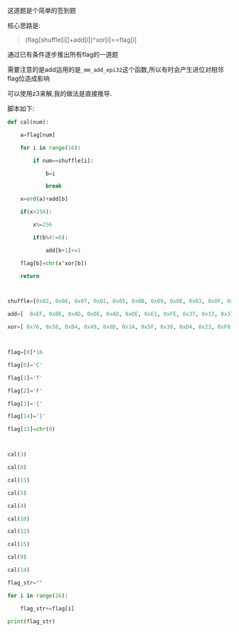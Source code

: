 这道题是个简单的签到题

核心思路是:

> (flag[shuffle[i]]+add[i])^xor[i]==flag[i]

通过已有条件逐步推出所有flag的一道题

需要注意的是add运用的是`_mm_add_epi32`这个函数,所以有时会产生进位对相邻flag位造成影响



可以使用z3来解,我的做法是直接推导.

脚本如下:

```python
def cal(num):

​    a=flag[num]

​    for i in range(16):

​        if num==shuffle[i]:

​            b=i 

​            break

​    x=ord(a)+add[b]

​    if(x>256):

​        x%=256

​        if(b%4!=0):

​            add[b+1]+=1

​    flag[b]=chr(x^xor[b])

​    return 



shuffle=[0x02, 0x06, 0x07, 0x01, 0x05, 0x0B, 0x09, 0x0E, 0x03, 0x0F, 0x04, 0x08, 0x0A, 0x0C, 0x0D, 0x00]

add=[  0xEF, 0xBE, 0xAD, 0xDE, 0xAD, 0xDE, 0xE1, 0xFE, 0x37, 0x13, 0x37, 0x13, 0x66, 0x74, 0x63, 0x67]

xor=[ 0x76, 0x58, 0xB4, 0x49, 0x8D, 0x1A, 0x5F, 0x38, 0xD4, 0x23, 0xF8, 0x34, 0xEB, 0x86, 0xF9, 0xAA]



flag=[0]*16

flag[0]='C'

flag[1]='T'

flag[2]='F'

flag[3]='{'

flag[14]='}'

flag[15]=chr(0)



cal(3)

cal(8)

cal(11)

cal(5)

cal(4)

cal(10)

cal(12)

cal(15)

cal(9)

cal(14)

flag_str=""

for i in range(16):

​    flag_str+=flag[i]

print(flag_str)

```

